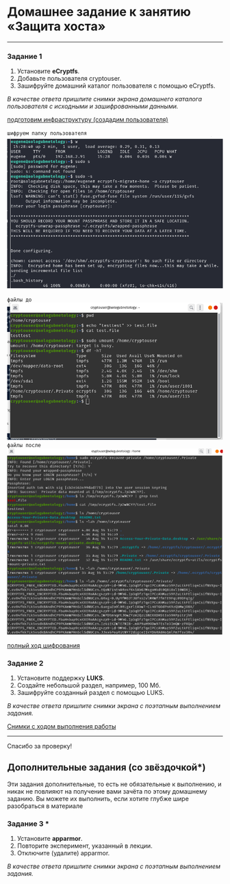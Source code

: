 # Домашнее задание к занятию  «Защита хоста»


------

### Задание 1

1. Установите **eCryptfs**.
2. Добавьте пользователя cryptouser.
3. Зашифруйте домашний каталог пользователя с помощью eCryptfs.


*В качестве ответа  пришлите снимки экрана домашнего каталога пользователя с исходными и зашифрованными данными.* 

[подготовим инфраструктуру (создадим пользователя)](https://github.com/SeSloup/cryptouser_luks/blob/main/commnds_ecryptfs)

`шифруем папку пользователя`
![01](https://github.com/SeSloup/cryptouser_luks/blob/main/screens/ecryptfs/01.png)

`файлы до`
![03](https://github.com/SeSloup/cryptouser_luks/blob/main/screens/ecryptfs/03.png)
`файлы после`
![06](https://github.com/SeSloup/cryptouser_luks/blob/main/screens/ecryptfs/06.png)

[полный ход шифрования](https://github.com/SeSloup/cryptouser_luks/tree/main/screens/ecryptfs)


### Задание 2

1. Установите поддержку **LUKS**.
2. Создайте небольшой раздел, например, 100 Мб.
3. Зашифруйте созданный раздел с помощью LUKS.

*В качестве ответа пришлите снимки экрана с поэтапным выполнением задания.*

[Снимки с ходом выполнения работы](https://github.com/SeSloup/cryptouser_luks/tree/main/screens/luks_steps)

-------------------------------------------------------------
Спасибо за проверку!



## Дополнительные задания (со звёздочкой*)

Эти задания дополнительные, то есть не обязательные к выполнению, и никак не повлияют на получение вами зачёта по этому домашнему заданию. Вы можете их выполнить, если хотите глубже шире разобраться в материале

### Задание 3 *

1. Установите **apparmor**.
2. Повторите эксперимент, указанный в лекции.
3. Отключите (удалите) apparmor.


*В качестве ответа пришлите снимки экрана с поэтапным выполнением задания.*



